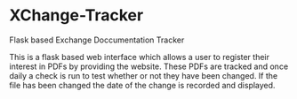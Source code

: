 # XChange-Tracker

Flask based Exchange Doccumentation Tracker

This is a flask based web interface which allows a user to register their interest in PDFs by providing the website. These PDFs are 
tracked and once daily a check is run to test whether or not they have been changed. If the file has been changed the date of the 
change is recorded and displayed.
